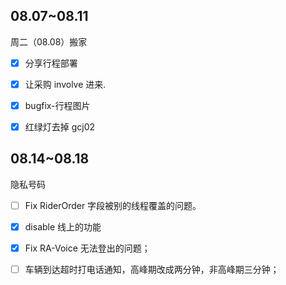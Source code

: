 

## 08.07~08.11

周二（08.08）搬家

- [x] 分享行程部署 
- [x] 让采购 involve 进来.
- [x] bugfix-行程图片
- [x] 红绿灯去掉 gcj02


## 08.14~08.18

隐私号码
- [ ] Fix RiderOrder 字段被别的线程覆盖的问题。
- [x] disable 线上的功能

- [x] Fix RA-Voice 无法登出的问题；
- [ ] 车辆到达超时打电话通知，高峰期改成两分钟，非高峰期三分钟；
